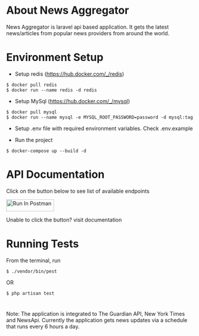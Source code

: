 # About News Aggregator
News Aggregator is laravel api based application. It gets the latest news/articles from popular news providers from around the world.

# Environment Setup

- Setup redis (https://hub.docker.com/_/redis)
```
$ docker pull redis
$ docker run --name redis -d redis
```
- Setup MySql (https://hub.docker.com/_/mysql)
```
$ docker pull mysql
$ docker run --name mysql -e MYSQL_ROOT_PASSWORD=password -d mysql:tag
```
- Setup .env file with required environment variables. Check .env.example

- Run the project
```
$ docker-compose up --build -d
```
# API Documentation
Click on the button below to see list of available endpoints

[<img src="https://run.pstmn.io/button.svg" alt="Run In Postman" style="width: 128px; height: 32px;">](https://god.gw.postman.com/run-collection/4543169-ea5e1c77-ebfc-4b75-a132-70732ca0959b?action=collection%2Ffork&source=rip_markdown&collection-url=entityId%3D4543169-ea5e1c77-ebfc-4b75-a132-70732ca0959b%26entityType%3Dcollection%26workspaceId%3D1e51139c-4324-4ab9-b3e6-8c561a988df4)

Unable to click the button? <a name="(https://www.postman.com/olayinka-raheem/news-aggregator-api/documentation/ycr6l0x/news-aggregator)" target="_blank">visit documentation</a>

# Running Tests
From the terminal, run
```
$ ./vendor/bin/pest
```
OR
```
$ php artisan test
```

#
Note: The application is integrated to The Guardian API, New York Times and NewsApi. Currently the application gets news updates via a schedule that runs every 6 hours a day.